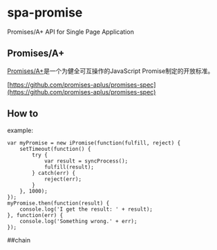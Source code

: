 # spa-promise
Promises/A+ API for Single Page Application

## Promises/A+
[Promises/A+](https://promisesaplus.com/)是一个为健全可互操作的JavaScript Promise制定的开放标准。

[https://github.com/promises-aplus/promises-spec](https://github.com/promises-aplus/promises-spec)

## How to
example:

    var myPromise = new iPromise(function(fulfill, reject) {
        setTimeout(function() {
            try {
                var result = syncProcess();
                fulfill(result);
            } catch(err) {
                reject(err);
            }
        }, 1000);
    });
    myPromise.then(function(result) {
        console.log('I get the result: ' + result);
    }, function(err) {
        console.log('Something wrong.' + err);
    });

##chain
